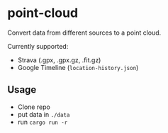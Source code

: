 # point-cloud

Convert data from different sources to a point cloud.

Currently supported:

- Strava (.gpx, .gpx.gz, .fit.gz)
- Google Timeline (`location-history.json`)

## Usage

- Clone repo
- put data in `./data`
- run `cargo run -r`
